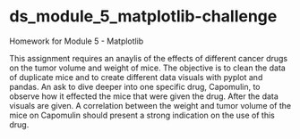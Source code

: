 # ds_module_5_matplotlib-challenge
Homework for Module 5 - Matplotlib

This assignment requires an anaylis of the effects of different cancer drugs on the tumor volume and weight of mice. The objective is to clean the data of duplicate mice and to create different data visuals with pyplot and pandas. An ask to dive deeper into one specific drug, Capomulin, to observe how it effected the mice that were given the drug. After the data visuals are given. A correlation between the weight and tumor volume of the mice on Capomulin should present a strong indication on the use of this drug.